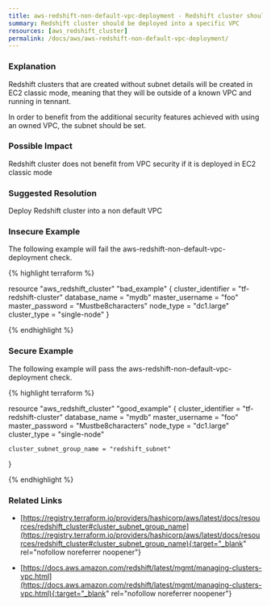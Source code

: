 ```yaml
---
title: aws-redshift-non-default-vpc-deployment - Redshift cluster should be deployed into a specific VPC
summary: Redshift cluster should be deployed into a specific VPC 
resources: [aws_redshift_cluster] 
permalink: /docs/aws/aws-redshift-non-default-vpc-deployment/
---
```

### Explanation


Redshift clusters that are created without subnet details will be created in EC2 classic mode, meaning that they will be outside of a known VPC and running in tennant.

In order to benefit from the additional security features achieved with using an owned VPC, the subnet should be set.


### Possible Impact
Redshift cluster does not benefit from VPC security if it is deployed in EC2 classic mode

### Suggested Resolution
Deploy Redshift cluster into a non default VPC


### Insecure Example

The following example will fail the aws-redshift-non-default-vpc-deployment check.

{% highlight terraform %}

resource "aws_redshift_cluster" "bad_example" {
	cluster_identifier = "tf-redshift-cluster"
	database_name      = "mydb"
	master_username    = "foo"
	master_password    = "Mustbe8characters"
	node_type          = "dc1.large"
	cluster_type       = "single-node"
}

{% endhighlight %}



### Secure Example

The following example will pass the aws-redshift-non-default-vpc-deployment check.

{% highlight terraform %}

resource "aws_redshift_cluster" "good_example" {
	cluster_identifier = "tf-redshift-cluster"
	database_name      = "mydb"
	master_username    = "foo"
	master_password    = "Mustbe8characters"
	node_type          = "dc1.large"
	cluster_type       = "single-node"

	cluster_subnet_group_name = "redshift_subnet"
}

{% endhighlight %}



### Related Links


- [https://registry.terraform.io/providers/hashicorp/aws/latest/docs/resources/redshift_cluster#cluster_subnet_group_name](https://registry.terraform.io/providers/hashicorp/aws/latest/docs/resources/redshift_cluster#cluster_subnet_group_name){:target="_blank" rel="nofollow noreferrer noopener"}

- [https://docs.aws.amazon.com/redshift/latest/mgmt/managing-clusters-vpc.html](https://docs.aws.amazon.com/redshift/latest/mgmt/managing-clusters-vpc.html){:target="_blank" rel="nofollow noreferrer noopener"}


